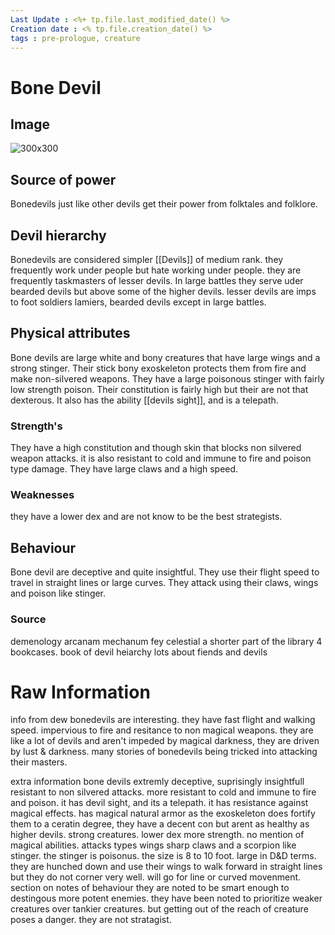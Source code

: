 ```yaml
---
Last Update : <%+ tp.file.last_modified_date() %>
Creation date : <% tp.file.creation_date() %>
tags : pre-prologue, creature
---
```


# Bone Devil

## Image
![300x300](638061947836745919.png)
## Source of power
Bonedevils just like other devils get their power from folktales and folklore.
## Devil hierarchy 
Bonedevils are considered simpler [[Devils]] of medium rank. they frequently work under people but hate working under people. they are frequently taskmasters of lesser devils. In large battles they serve uder bearded devils but above some of the higher devils. lesser devils are imps to foot soldiers lamiers, bearded devils except in large battles.

## Physical attributes
Bone devils are large white and bony creatures that have large wings and a strong stinger. Their stick bony exoskeleton protects them from fire and make non-silvered weapons. They have a large poisonous stinger with fairly low strength poison. Their constitution is fairly high but their are not that dexterous.
It also has the ability [[devils sight]], and is a telepath. 
### Strength's
They have a high constitution and though skin that blocks non silvered weapon attacks. it is also resistant to cold and immune to fire and poison type damage.
They have large claws and a high speed. 
### Weaknesses
they have a lower dex and are not know to be the best strategists. 

## Behaviour
Bone devil are deceptive and quite insightful. They use their flight speed to travel in straight lines or large curves. They attack using their claws, wings and poison like stinger. 

### Source
demenology arcanam mechanum fey celestial
a shorter part of the library 4 bookcases.
book of devil heiarchy
lots about fiends and devils

# Raw Information


info from dew bonedevils are interesting. they have fast flight and walking speed. impervious to fire and resitance to non magical weapons. they are like a lot of devils and aren't impeded by magical darkness, they are driven by lust & darkness. many stories of bonedevils being tricked into attacking their masters.

extra information bone devils extremly deceptive, suprisingly insightfull resistant to non silvered attacks. more resistant to cold and immune to fire and poison. it has devil sight, and its a telepath. it has resistance against magical effects. has magical natural armor as the exoskeleton does fortify them to a ceratin degree, they have a decent con but arent as healthy as higher devils. strong creatures. lower dex more strength. 
no mention of magical abilities.
attacks types wings sharp claws and a scorpion like stinger. 
the stinger is poisonus. the size is 8 to 10 foot. large in D&D terms.
they are hunched down and use their wings to walk forward in straight lines but they do not corner very well. will go for line or curved movenment. section on notes of behaviour
they are noted to be smart enough to destingous more potent enemies. they have been noted to prioritize weaker creatures over tankier creatures. but getting out of the reach of creature poses a danger. they are not stratagist. 
